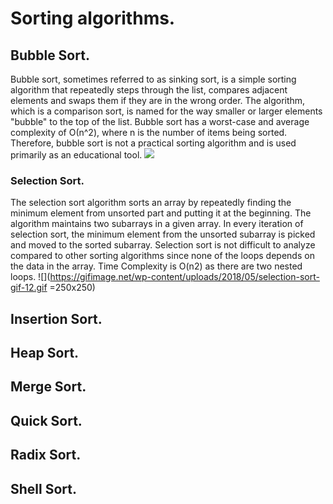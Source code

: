 # Sorting algorithms.
## Bubble Sort.
Bubble sort, sometimes referred to as sinking sort, is a simple sorting algorithm that repeatedly steps through the list, compares adjacent elements and swaps them if they are in the wrong order. The algorithm, which is a comparison sort, is named for the way smaller or larger elements "bubble" to the top of the list. Bubble sort has a worst-case and average complexity of О(n^2), where n is the number of items being sorted. Therefore, bubble sort is not a practical sorting algorithm and is used primarily as an educational tool.
![](https://i.makeagif.com/media/11-24-2015/gI3nus.gif)

### Selection Sort.
The selection sort algorithm sorts an array by repeatedly finding the minimum element  from unsorted part and putting it at the beginning. The algorithm maintains two subarrays in a given array. In every iteration of selection sort, the minimum element from the unsorted subarray is picked and moved to the sorted subarray. Selection sort is not difficult to analyze compared to other sorting algorithms since none of the loops depends on the data in the array. Time Complexity is O(n2) as there are two nested loops.
![](https://gifimage.net/wp-content/uploads/2018/05/selection-sort-gif-12.gif =250x250)

## Insertion Sort.

## Heap Sort.

## Merge Sort.

## Quick Sort.

## Radix Sort.

## Shell Sort.
